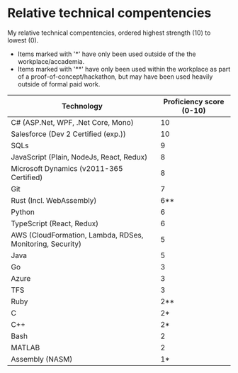 # Relative technical compentencies

My relative technical compentencies, ordered highest strength (10) to lowest (0).

- Items marked with '*' have only been used outside of the the workplace/accademia.
- Items marked with '**' have only been used within the workplace as part of a proof-of-concept/hackathon, but may have been used heavily outside of formal paid work.

Technology | Proficiency score (0-10)
--- | ---
C# (ASP.Net, WPF, .Net Core, Mono) | 10
Salesforce (Dev 2 Certified (exp.)) | 10
SQLs | 9
JavaScript (Plain, NodeJs, React, Redux) | 8
Microsoft Dynamics (v2011-365 Certified) | 8
Git | 7
Rust (Incl. WebAssembly) | 6**
Python | 6
TypeScript (React, Redux) | 6
AWS (CloudFormation, Lambda, RDSes, Monitoring, Security) | 5
Java | 5
Go | 3
Azure | 3
TFS | 3
Ruby | 2**
C | 2*
C++ | 2*
Bash | 2
MATLAB | 2
Assembly (NASM) | 1*
